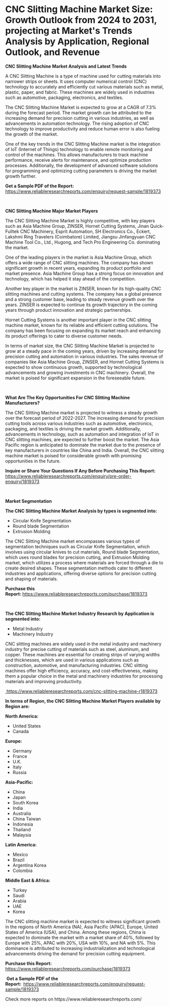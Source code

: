 <p><h1>CNC Slitting Machine Market Size: Growth Outlook from 2024 to 2031, projecting at Market's Trends Analysis by Application, Regional Outlook, and Revenue</h1></p><p><strong>CNC Slitting Machine Market Analysis and Latest Trends</strong></p>
<p><p>A CNC Slitting Machine is a type of machine used for cutting materials into narrower strips or sheets. It uses computer numerical control (CNC) technology to accurately and efficiently cut various materials such as metal, plastic, paper, and fabric. These machines are widely used in industries such as automotive, packaging, electronics, and textiles.</p><p>The CNC Slitting Machine Market is expected to grow at a CAGR of 7.3% during the forecast period. The market growth can be attributed to the increasing demand for precision cutting in various industries, as well as advancements in automation technology. The rising adoption of CNC technology to improve productivity and reduce human error is also fueling the growth of the market.</p><p>One of the key trends in the CNC Slitting Machine market is the integration of IoT (Internet of Things) technology to enable remote monitoring and control of the machines. This allows manufacturers to track machine performance, receive alerts for maintenance, and optimize production processes. Additionally, the development of advanced software solutions for programming and optimizing cutting parameters is driving the market growth further.</p></p>
<p><strong>Get a Sample PDF of the Report:&nbsp;</strong> <a href="https://www.reliableresearchreports.com/enquiry/request-sample/1819373">https://www.reliableresearchreports.com/enquiry/request-sample/1819373</a></p>
<p>&nbsp;</p>
<p><strong>CNC Slitting Machine Major Market Players</strong></p>
<p><p>The CNC Slitting Machine Market is highly competitive, with key players such as Asia Machine Group, ZINSER, Hornet Cutting Systems, Jinan Quick-Fulltek CNC Machinery, Esprit Automation, SH Electronics Co., Eckert, Lakshmi Ring Travelers (Coimbatore) Limited, Jiangsu Jinfangyuan CNC Machine Tool Co., Ltd., Hugong, and Tech Pro Engineering Co. dominating the market.</p><p>One of the leading players in the market is Asia Machine Group, which offers a wide range of CNC slitting machines. The company has shown significant growth in recent years, expanding its product portfolio and market presence. Asia Machine Group has a strong focus on innovation and technology, which has helped it stay ahead of the competition.</p><p>Another key player in the market is ZINSER, known for its high-quality CNC slitting machines and cutting systems. The company has a global presence and a strong customer base, leading to steady revenue growth over the years. ZINSER is expected to continue its growth trajectory in the coming years through product innovation and strategic partnerships.</p><p>Hornet Cutting Systems is another important player in the CNC slitting machine market, known for its reliable and efficient cutting solutions. The company has been focusing on expanding its market reach and enhancing its product offerings to cater to diverse customer needs.</p><p>In terms of market size, the CNC Slitting Machine Market is projected to grow at a steady pace in the coming years, driven by increasing demand for precision cutting and automation in various industries. The sales revenue of companies like Asia Machine Group, ZINSER, and Hornet Cutting Systems is expected to show continuous growth, supported by technological advancements and growing investments in CNC machinery. Overall, the market is poised for significant expansion in the foreseeable future.</p></p>
<p>&nbsp;</p>
<p><strong>What Are The Key Opportunities For CNC Slitting Machine Manufacturers?</strong></p>
<p><p>The CNC Slitting Machine market is projected to witness a steady growth over the forecast period of 2022-2027. The increasing demand for precision cutting tools across various industries such as automotive, electronics, packaging, and textiles is driving the market growth. Additionally, advancements in technology, such as automation and integration of IoT in CNC slitting machines, are expected to further boost the market. The Asia Pacific region is anticipated to dominate the market due to the presence of key manufacturers in countries like China and India. Overall, the CNC slitting machine market is poised for considerable growth with promising opportunities in the future.</p></p>
<p><strong>Inquire or Share Your Questions If Any Before Purchasing This Report:</strong> <a href="https://www.reliableresearchreports.com/enquiry/pre-order-enquiry/1819373">https://www.reliableresearchreports.com/enquiry/pre-order-enquiry/1819373</a></p>
<p>&nbsp;</p>
<p><strong>Market Segmentation</strong></p>
<p><strong>The CNC Slitting Machine Market Analysis by types is segmented into:</strong></p>
<p><ul><li>Circular Knife Segmentation</li><li>Round blade Segmentation</li><li>Extrusion Molding</li></ul></p>
<p><p>The CNC Slitting Machine market encompasses various types of segmentation techniques such as Circular Knife Segmentation, which involves using circular knives to cut materials, Round blade Segmentation, which uses round blades for precision cutting, and Extrusion Molding market, which utilizes a process where materials are forced through a die to create desired shapes. These segmentation methods cater to different industries and applications, offering diverse options for precision cutting and shaping of materials.</p></p>
<p><strong>Purchase this Report:&nbsp;</strong><a href="https://www.reliableresearchreports.com/purchase/1819373">https://www.reliableresearchreports.com/purchase/1819373</a></p>
<p>&nbsp;</p>
<p><strong>The CNC Slitting Machine Market Industry Research by Application is segmented into:</strong></p>
<p><ul><li>Metal Industry</li><li>Machinery Industry</li></ul></p>
<p><p>CNC slitting machines are widely used in the metal industry and machinery industry for precise cutting of materials such as steel, aluminum, and copper. These machines are essential for creating strips of varying widths and thicknesses, which are used in various applications such as construction, automotive, and manufacturing industries. CNC slitting machines offer high efficiency, accuracy, and cost-effectiveness, making them a popular choice in the metal and machinery industries for processing materials and improving productivity.</p></p>
<p><a href="https://www.reliableresearchreports.com/cnc-slitting-machine-r1819373">&nbsp;https://www.reliableresearchreports.com/cnc-slitting-machine-r1819373</a></p>
<p><strong>In terms of Region, the CNC Slitting Machine Market Players available by Region are:</strong></p>
<p>
    <p> <strong> North America: </strong>
        <ul>
            <li>United States</li>
            <li>Canada</li>
        </ul>
        </p> 
    <p> <strong> Europe: </strong>
        <ul>
            <li>Germany</li>
            <li>France</li>
            <li>U.K.</li>
            <li>Italy</li>
            <li>Russia</li>
        </ul>
        </p> 
    <p> <strong> Asia-Pacific: </strong>
        <ul>
            <li>China</li>
            <li>Japan</li>
            <li>South Korea</li>
            <li>India</li>
            <li>Australia</li>
            <li>China Taiwan</li>
            <li>Indonesia</li>
            <li>Thailand</li>
            <li>Malaysia</li>
        </ul>
        </p> 
    <p> <strong> Latin America: </strong>
        <ul>
            <li>Mexico</li>
            <li>Brazil</li>
            <li>Argentina Korea</li>
            <li>Colombia</li>
        </ul>
        </p> 
    <p> <strong> Middle East & Africa: </strong>
        <ul>
            <li>Turkey</li>
            <li>Saudi</li>
            <li>Arabia</li>
            <li>UAE</li>
            <li>Korea</li>
        </ul>
    </p>
    </p>
<p><p>The CNC slitting machine market is expected to witness significant growth in the regions of North America (NA), Asia Pacific (APAC), Europe, United States of America (USA), and China. Among these regions, China is expected to dominate the market with a market share of 40%, followed by Europe with 25%, APAC with 20%, USA with 10%, and NA with 5%. This dominance is attributed to increasing industrialization and technological advancements driving the demand for precision cutting equipment.</p></p>
<p><strong>Purchase this Report: </strong><a href="https://www.reliableresearchreports.com/purchase/1819373">https://www.reliableresearchreports.com/purchase/1819373</a></p>
<p>&nbsp;<strong>Get a Sample PDF of the Report:&nbsp;&nbsp;</strong><a href="https://www.reliableresearchreports.com/enquiry/request-sample/1819373">https://www.reliableresearchreports.com/enquiry/request-sample/1819373</a></p>
<p><strong></strong></p>
<p>Check more reports on https://www.reliableresearchreports.com/</p>